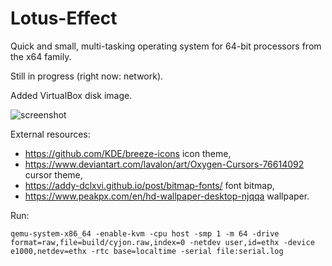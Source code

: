 # Lotus-Effect

Quick and small, multi-tasking operating system for 64-bit processors from the x64 family.

Still in progress (right now: network).

Added VirtualBox disk image.

![screenshot](https://blackdev.org/shot/1720.png)

External resources:

  -  https://github.com/KDE/breeze-icons icon theme,
  -  https://www.deviantart.com/lavalon/art/Oxygen-Cursors-76614092 cursor theme,
  -  https://addy-dclxvi.github.io/post/bitmap-fonts/ font bitmap,
  -  https://www.peakpx.com/en/hd-wallpaper-desktop-njqqa wallpaper.

Run:

	qemu-system-x86_64 -enable-kvm -cpu host -smp 1 -m 64 -drive format=raw,file=build/cyjon.raw,index=0 -netdev user,id=ethx -device e1000,netdev=ethx -rtc base=localtime -serial file:serial.log
